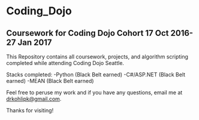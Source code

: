 # Coding_Dojo
Coursework for Coding Dojo Cohort 17 Oct 2016-27 Jan 2017
---
This Repository contains all coursework, projects, and algorithm scripting completed while attending Coding Dojo Seattle.

Stacks completed:
-Python (Black Belt earned)
-C#/ASP.NET (Black Belt earned)
-MEAN (Black Belt earned)

Feel free to peruse my work and if you have any questions, email me at drkohlipk@gmail.com.

Thanks for visiting!

